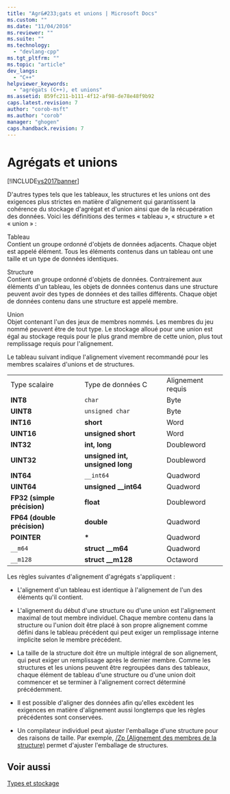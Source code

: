 ```yaml
---
title: "Agr&#233;gats et unions | Microsoft Docs"
ms.custom: ""
ms.date: "11/04/2016"
ms.reviewer: ""
ms.suite: ""
ms.technology: 
  - "devlang-cpp"
ms.tgt_pltfrm: ""
ms.topic: "article"
dev_langs: 
  - "C++"
helpviewer_keywords: 
  - "agrégats (C++), et unions"
ms.assetid: 859fc211-b111-4f12-af98-de78e48f9b92
caps.latest.revision: 7
author: "corob-msft"
ms.author: "corob"
manager: "ghogen"
caps.handback.revision: 7
---
```

# Agr&#233;gats et unions
[!INCLUDE[vs2017banner](../assembler/inline/includes/vs2017banner.md)]

D'autres types tels que les tableaux, les structures et les unions ont des exigences plus strictes en matière d'alignement qui garantissent la cohérence du stockage d'agrégat et d'union ainsi que de la récupération des données.  Voici les définitions des termes « tableau », « structure » et « union » :  
  
 Tableau  
 Contient un groupe ordonné d'objets de données adjacents.  Chaque objet est appelé élément.  Tous les éléments contenus dans un tableau ont une taille et un type de données identiques.  
  
 Structure  
 Contient un groupe ordonné d'objets de données.  Contrairement aux éléments d'un tableau, les objets de données contenus dans une structure peuvent avoir des types de données et des tailles différents.  Chaque objet de données contenu dans une structure est appelé membre.  
  
 Union  
 Objet contenant l'un des jeux de membres nommés.  Les membres du jeu nommé peuvent être de tout type.  Le stockage alloué pour une union est égal au stockage requis pour le plus grand membre de cette union, plus tout remplissage requis pour l'alignement.  
  
 Le tableau suivant indique l'alignement vivement recommandé pour les membres scalaires d'unions et de structures.  
  
||||  
|-|-|-|  
|Type scalaire|Type de données C|Alignement requis|  
|**INT8**|`char`|Byte|  
|**UINT8**|`unsigned char`|Byte|  
|**INT16**|**short**|Word|  
|**UINT16**|**unsigned short**|Word|  
|**INT32**|**int, long**|Doubleword|  
|**UINT32**|**unsigned int, unsigned long**|Doubleword|  
|**INT64**|`__int64`|Quadword|  
|**UINT64**|**unsigned \_\_int64**|Quadword|  
|**FP32 \(simple précision\)**|**float**|Doubleword|  
|**FP64 \(double précision\)**|**double**|Quadword|  
|**POINTER**|**\***|Quadword|  
|`__m64`|**struct \_\_m64**|Quadword|  
|`__m128`|**struct \_\_m128**|Octaword|  
  
 Les règles suivantes d'alignement d'agrégats s'appliquent :  
  
-   L'alignement d'un tableau est identique à l'alignement de l'un des éléments qu'il contient.  
  
-   L'alignement du début d'une structure ou d'une union est l'alignement maximal de tout membre individuel.  Chaque membre contenu dans la structure ou l'union doit être placé à son propre alignement comme défini dans le tableau précédent qui peut exiger un remplissage interne implicite selon le membre précédent.  
  
-   La taille de la structure doit être un multiple intégral de son alignement, qui peut exiger un remplissage après le dernier membre.  Comme les structures et les unions peuvent être regroupées dans des tableaux, chaque élément de tableau d'une structure ou d'une union doit commencer et se terminer à l'alignement correct déterminé précédemment.  
  
-   Il est possible d'aligner des données afin qu'elles excèdent les exigences en matière d'alignement aussi longtemps que les règles précédentes sont conservées.  
  
-   Un compilateur individuel peut ajuster l'emballage d'une structure pour des raisons de taille.  Par exemple, [\/Zp \(Alignement des membres de la structure\)](../build/reference/zp-struct-member-alignment.md) permet d'ajuster l'emballage de structures.  
  
## Voir aussi  
 [Types et stockage](../build/types-and-storage.md)